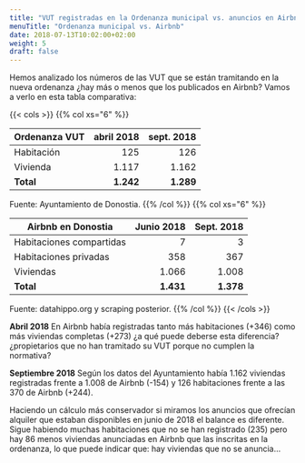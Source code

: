 ```yaml
---
title: "VUT registradas en la Ordenanza municipal vs. anuncios en Airbnb"
menuTitle: "Ordenanza municipal vs. Airbnb"
date: 2018-07-13T10:02:00+02:00
weight: 5
draft: false
---
```


Hemos analizado los números de las VUT que se están tramitando en la nueva ordenanza ¿hay más o menos que los publicados en Airbnb? Vamos a verlo en esta tabla comparativa:

{{< cols >}}
{{% col xs="6" %}}

| Ordenanza VUT |  abril 2018 | sept. 2018 |
|---|---:|---:|
|Habitación	| 125 | 126 | 
|Vivienda	| 1.117 | 1.162 |
|**Total**		| **1.242** | **1.289** |

Fuente: Ayuntamiento de Donostia.
{{% /col %}}
{{% col xs="6" %}}

|Airbnb en Donostia		|    Junio 2018	|    Sept. 2018	|
|---------------|--------------:|--------------:|
|Habitaciones compartidas	| 7		| 3		|
|Habitaciones privadas	| 358		| 367		|
|Viviendas	| 1.066		| 1.008	|
|**Total**		| **1.431**		| **1.378**		|

Fuente: datahippo.org y scraping posterior.
{{% /col %}}
{{< /cols >}}



**Abril 2018**
En Airbnb había registradas tanto más habitaciones (+346) como más viviendas completas (+273) ¿a qué puede deberse esta diferencia? ¿propietarios que no han tramitado su VUT porque no cumplen la normativa?

**Septiembre 2018**
Según los datos del Ayuntamiento había 1.162 viviendas registradas frente a 1.008 de Airbnb (-154) y 126 habitaciones frente a las 370 de Airbnb (+244).

Haciendo un cálculo más conservador si miramos los anuncios que ofrecían alquiler que estaban disponibles en junio de 2018 el balance es diferente. Sigue habiendo muchas habitaciones que no se han registrado (235) pero hay 86 menos viviendas anunciadas en Airbnb que las inscritas en la ordenanza, lo que puede indicar que: hay viviendas que no se anuncia...

